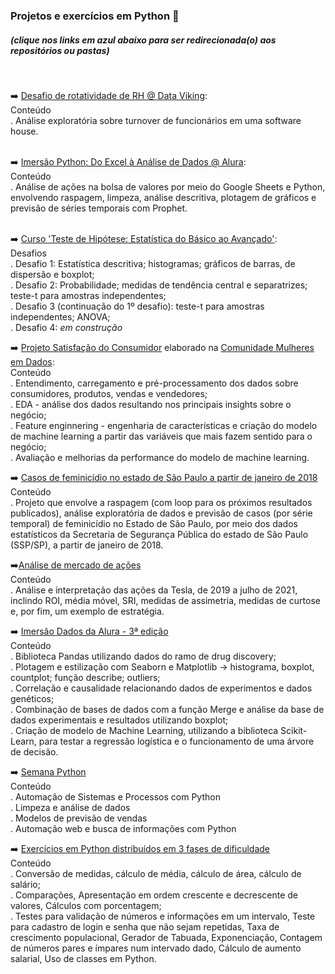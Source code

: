 <h3> Projetos e exercícios em Python 🐍 </h3>
<h5>(clique nos links em azul abaixo para ser redirecionada(o) aos repositórios ou pastas) </h5> <br>

➡️ [Desafio de rotatividade de RH @ Data Viking](https://github.com/JoiceO/python/tree/master/Rotatividade%20RH):<br>
Conteúdo<br>
. Análise exploratória sobre turnover de funcionários em uma software house.
<br><br>

➡️ [Imersão Python: Do Excel à Análise de Dados @ Alura](https://github.com/JoiceO/python/tree/master/Imers%C3%A3o%20Python%20Do%20Excel%20%C3%A0%20An%C3%A1lise%20de%20Dados):<br>
Conteúdo<br>
. Análise de ações na bolsa de valores por meio do Google Sheets e Python, envolvendo raspagem, limpeza, análise descritiva, plotagem de gráficos e previsão de séries temporais com Prophet.
<br><br>

➡️ [Curso 'Teste de Hipótese: Estatística do Básico ao Avançado'](https://github.com/JoiceO/python/tree/master/estatistica-basico-avancado):<br>
Desafios<br>
. Desafio 1: Estatística descritiva; histogramas; gráficos de barras, de dispersão e boxplot;<br>
. Desafio 2: Probabilidade; medidas de tendência central e separatrizes; teste-t para amostras independentes;<br>
. Desafio 3 (continuação do 1º desafio): teste-t para amostras independentes; ANOVA;<BR>
. Desafio 4: _em construção_

➡️ [Projeto Satisfação do Consumidor](https://github.com/JoiceO/python/tree/master/Customer%20Satisfaction%20Ecommerce%20Project) elaborado na [Comunidade Mulheres em Dados](https://github.com/mulheresemdados):<br>
Conteúdo<br>
. Entendimento, carregamento e pré-processamento dos dados sobre consumidores, produtos, vendas e vendedores;<br>
. EDA -  análise dos dados resultando nos principais insights sobre o negócio;<br>
. Feature enginnering - engenharia de características e criação do modelo de machine learning a partir das variáveis que mais fazem sentido para o negócio;<br>
. Avaliação e melhorias da performance do modelo de machine learning.
<br>

➡️ [Casos de feminicídio no estado de São Paulo a partir de janeiro de 2018](https://github.com/JoiceO/scraping-EDA-ML-feminicidio)<br>
Conteúdo<br>
.  Projeto que envolve a raspagem (com loop para os próximos resultados publicados), análise exploratória de dados e previsão de casos (por série temporal) de feminicídio no Estado de São Paulo, por meio dos dados estatísticos da Secretaria de Segurança Pública do estado de São Paulo (SSP/SP), a partir de janeiro de 2018.<br>

➡️[Análise de mercado de ações](https://github.com/JoiceO/Analise-de-Mercado-de-Acoes)<br>
Conteúdo<br>
. Análise e interpretação das ações da Tesla, de 2019 a julho de 2021, inclindo ROI, média móvel, SRI, medidas de assimetria, medidas de curtose e, por fim, um exemplo de estratégia. <br>

➡️ [Imersão Dados da Alura - 3ª edição](https://github.com/JoiceO/ImersaoDadosAlura)<br>
Conteúdo<br>
. Biblioteca Pandas utilizando dados do ramo de drug discovery;<br>
. Plotagem e estilização com Seaborn e Matplotlib -> histograma, boxplot, countplot; função describe; outliers;<br>
. Correlação e causalidade relacionando dados de experimentos e dados genéticos;<br>
. Combinação de bases de dados com a função Merge e análise da base de dados experimentais e resultados utilizando boxplot;<br>
. Criação de modelo de Machine Learning, utilizando a biblioteca Scikit-Learn, para testar a regressão logística e o funcionamento de uma árvore de decisão.<br>

➡️ [Semana Python](https://github.com/JoiceO/SemanaPython)<br>
Conteúdo<br>
. Automação de Sistemas e Processos com Python<br>
. Limpeza e análise de dados<br>
. Modelos de previsão de vendas<br>
. Automação web e busca de informações com Python<br>

➡️ [Exercícios em Python distribuídos em 3 fases de dificuldade](https://github.com/JoiceO/ExerciciosPython)<br>
Conteúdo<br>
. Conversão de medidas, cálculo de média, cálculo de área, cálculo de salário;<br>
. Comparações, Apresentação em ordem crescente e decrescente de valores, Cálculos com porcentagem;<br>
. Testes para validação de números e informações em um intervalo, Teste para cadastro de login e senha que não sejam repetidas, Taxa de crescimento populacional, Gerador de Tabuada, Exponenciação, Contagem de números pares e ímpares num intervado dado, Cálculo de aumento salarial, Uso de classes em Python.<br>
